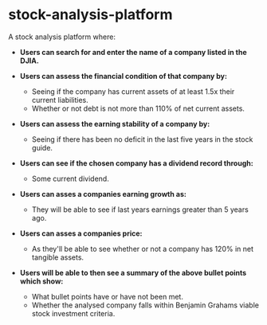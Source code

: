 # stock-analysis-platform

A stock analysis platform where:
- **Users can search for and enter the name of a company listed in the DJIA.**

- **Users can assess the financial condition of that company by:**
    - Seeing if the company has current assets of at least 1.5x their current liabilities.
    - Whether or not debt is not more than 110% of net current assets.
    
- **Users can assess the earning stability of a company by:**
    - Seeing if there has been no deficit in the last five years in the stock guide.
    
- **Users can see if the chosen company has a dividend record through:**
    - Some current dividend.
    
- **Users can asses a companies earning growth as:**
    - They will be able to see if last years earnings greater than 5 years ago.
    
- **Users can asses a companies price:**
    - As they'll be able to see whether or not a company has 120% in net tangible assets.
    
- **Users will be able to then see a summary of the above bullet points which show:**
    - What bullet points have or have not been met.
    - Whether the analysed company falls within Benjamin Grahams viable stock investment criteria.








<!-- # TheStockAnalyser

This project was generated with [Angular CLI](https://github.com/angular/angular-cli) version 11.1.2.

## Development server

Run `ng serve` for a dev server. Navigate to `http://localhost:4200/`. The app will automatically reload if you change any of the source files.

## Code scaffolding

Run `ng generate component component-name` to generate a new component. You can also use `ng generate directive|pipe|service|class|guard|interface|enum|module`.

## Build

Run `ng build` to build the project. The build artifacts will be stored in the `dist/` directory. Use the `--prod` flag for a production build.

## Running unit tests

Run `ng test` to execute the unit tests via [Karma](https://karma-runner.github.io).

## Running end-to-end tests

Run `ng e2e` to execute the end-to-end tests via [Protractor](http://www.protractortest.org/).

## Further help

To get more help on the Angular CLI use `ng help` or go check out the [Angular CLI Overview and Command Reference](https://angular.io/cli) page. -->
